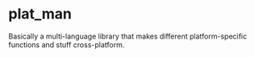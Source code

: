 # plat_man
Basically a multi-language library that makes different platform-specific functions and stuff cross-platform.
